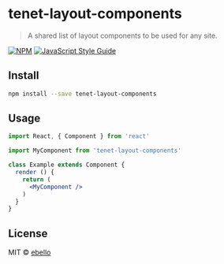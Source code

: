 # tenet-layout-components

> A shared list of layout components to be used for any site.

[![NPM](https://img.shields.io/npm/v/tenet-layout-components.svg)](https://www.npmjs.com/package/tenet-layout-components) [![JavaScript Style Guide](https://img.shields.io/badge/code_style-standard-brightgreen.svg)](https://standardjs.com)

## Install

```bash
npm install --save tenet-layout-components
```

## Usage

```jsx
import React, { Component } from 'react'

import MyComponent from 'tenet-layout-components'

class Example extends Component {
  render () {
    return (
      <MyComponent />
    )
  }
}
```

## License

MIT © [ebello](https://github.com/ebello)

